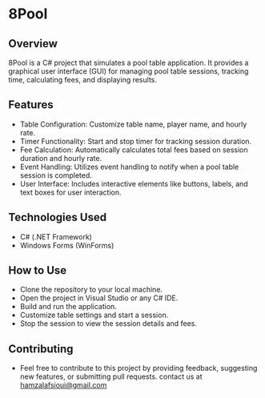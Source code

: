 # 8Pool
## Overview
8Pool is a C# project that simulates a pool table application. It provides a graphical user interface (GUI) for managing pool table sessions, tracking time, calculating fees, and displaying results.

## Features
* Table Configuration: Customize table name, player name, and hourly rate.
* Timer Functionality: Start and stop timer for tracking session duration.
* Fee Calculation: Automatically calculates total fees based on session duration and hourly rate.
* Event Handling: Utilizes event handling to notify when a pool table session is completed.
* User Interface: Includes interactive elements like buttons, labels, and text boxes for user interaction.
## Technologies Used
* C# (.NET Framework)
* Windows Forms (WinForms)
## How to Use
* Clone the repository to your local machine.
* Open the project in Visual Studio or any C# IDE.
* Build and run the application.
* Customize table settings and start a session.
* Stop the session to view the session details and fees.
## Contributing
* Feel free to contribute to this project by providing feedback, suggesting new features, or submitting pull requests. contact us at hamzalafsioui@gmail.com

